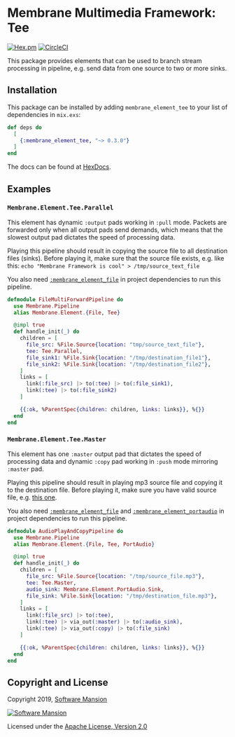 # Membrane Multimedia Framework: Tee

[![Hex.pm](https://img.shields.io/hexpm/v/membrane_element_tee.svg)](https://hex.pm/packages/membrane_element_tee)
[![CircleCI](https://circleci.com/gh/membraneframework/membrane-element-tee.svg?style=svg)](https://circleci.com/gh/membraneframework/membrane-element-tee)

This package provides elements that can be used to branch stream processing in pipeline, e.g. send data from one source to two or more sinks.

## Installation

This package can be installed by adding `membrane_element_tee` to your list of dependencies in `mix.exs`:

```elixir
def deps do
  [
    {:membrane_element_tee, "~> 0.3.0"}
  ]
end
```

The docs can be found at [HexDocs](https://hexdocs.pm/membrane_element_tee).

## Examples

### `Membrane.Element.Tee.Parallel`

This element has dynamic `:output` pads working in `:pull` mode. Packets are forwarded
only when all output pads send demands, which means that the slowest output pad dictates
the speed of processing data.

Playing this pipeline should result in copying the source file to all destination files (sinks).
Before playing it, make sure that the source file exists, e.g. like this:
`echo "Membrane Framework is cool" > /tmp/source_text_file`

You also need [`:membrane_element_file`](https://github.com/membraneframework/membrane-element-file) in project dependencies to run this pipeline.

```elixir
defmodule FileMultiForwardPipeline do
  use Membrane.Pipeline
  alias Membrane.Element.{File, Tee}

  @impl true
  def handle_init(_) do
    children = [
      file_src: %File.Source{location: "tmp/source_text_file"},
      tee: Tee.Parallel,
      file_sink1: %File.Sink{location: "/tmp/destination_file1"},
      file_sink2: %File.Sink{location: "/tmp/destination_file2"},
    ]
    links = [
      link(:file_src) |> to(:tee) |> to(:file_sink1),
      link(:tee) |> to(:file_sink2)
    ]

    {{:ok, %ParentSpec{children: children, links: links}}, %{}}
  end
end
```

### `Membrane.Element.Tee.Master`

This element has one `:master` output pad that dictates the speed of processing data
and dynamic `:copy` pad working in `:push` mode mirroring `:master` pad.

Playing this pipeline should result in playing mp3 source file and copying it to the destination file.
Before playing it, make sure you have valid source file, e.g. [this one](https://github.com/membraneframework/membrane-demo/blob/v0.3/sample.mp3).

You also need [`:membrane_element_file`](https://github.com/membraneframework/membrane-element-file) and [`:membrane_element_portaudio`](https://github.com/membraneframework/membrane-element-portaudio) in project dependencies to run this pipeline.

```elixir
defmodule AudioPlayAndCopyPipeline do
  use Membrane.Pipeline
  alias Membrane.Element.{File, Tee, PortAudio}

  @impl true
  def handle_init(_) do
    children = [
      file_src: %File.Source{location: "/tmp/source_file.mp3"},
      tee: Tee.Master,
      audio_sink: Membrane.Element.PortAudio.Sink,
      file_sink: %File.Sink{location: "/tmp/destination_file.mp3"},
    ]
    links = [
      link(:file_src) |> to(:tee),
      link(:tee) |> via_out(:master) |> to(:audio_sink),
      link(:tee) |> via_out(:copy) |> to(:file_sink)
    ]

    {{:ok, %ParentSpec{children: children, links: links}}, %{}}
  end
end
```

## Copyright and License

Copyright 2019, [Software Mansion](https://swmansion.com/?utm_source=git&utm_medium=readme&utm_campaign=membrane-element-tee)

[![Software Mansion](https://logo.swmansion.com/logo?color=white&variant=desktop&width=200&tag=membrane-github)](https://swmansion.com/?utm_source=git&utm_medium=readme&utm_campaign=membrane-element-tee)

Licensed under the [Apache License, Version 2.0](LICENSE)
